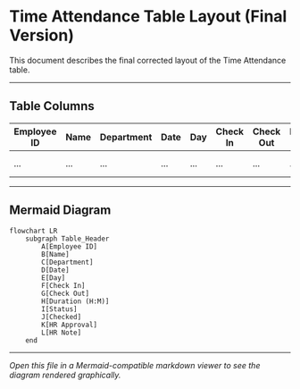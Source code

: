 # Time Attendance Table Layout (Final Version)

This document describes the final corrected layout of the Time Attendance table.

---

## Table Columns

| Employee ID | Name | Department | Date | Day | Check In | Check Out | Duration (H:M) | Status | Checked | HR Approval | HR Note |
|-------------|-------|------------|-------|------|----------|-----------|----------------|--------|---------|-------------|---------|
| ...         | ...   | ...        | ...   | ...  | ...      | ...       | ...            | ...    | toggle  | Approve btn | ...     |

---

## Mermaid Diagram

```mermaid
flowchart LR
    subgraph Table_Header
        A[Employee ID]
        B[Name]
        C[Department]
        D[Date]
        E[Day]
        F[Check In]
        G[Check Out]
        H[Duration (H:M)]
        I[Status]
        J[Checked]
        K[HR Approval]
        L[HR Note]
    end
```

---

*Open this file in a Mermaid-compatible markdown viewer to see the diagram rendered graphically.*